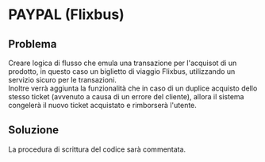 # PAYPAL (Flixbus)

## Problema
Creare logica di flusso che emula una transazione per l'acquisot di un prodotto, in questo caso un biglietto di viaggio Flixbus, utilizzando un servizio sicuro per le transazioni. \
Inoltre verrà aggiunta la funzionalità che in caso di un duplice acquisto dello stesso ticket (avvenuto a causa di un errore del cliente), allora il sistema congelerà il nuovo ticket acquistato e rimborserà l'utente.

## Soluzione
La procedura di scrittura del codice sarà commentata.